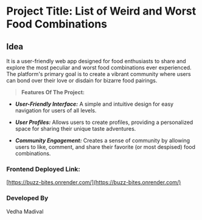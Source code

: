 # Project Title: List of Weird and Worst Food Combinations

## Idea
It is a user-friendly web app designed for food enthusiasts to share and explore the most peculiar and worst food combinations ever experienced. The platform's primary goal is to create a vibrant community where users can bond over their love or disdain for bizarre food pairings.

> **Features Of The Project:**

- ***User-Friendly Interface:*** A simple and intuitive design for easy navigation for users of all levels.

- ***User Profiles:*** Allows users to create profiles, providing a personalized space for sharing their unique taste adventures.

- ***Community Engagement:*** Creates a sense of community by allowing users to like, comment, and share their favorite (or most despised) food combinations.

### Frontend Deployed Link:
[https://buzz-bites.onrender.com/](https://buzz-bites.onrender.com/)

### Developed By
Vedha Madival
